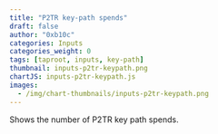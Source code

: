 ```yaml
---
title: "P2TR key-path spends"
draft: false
author: "0xb10c"
categories: Inputs
categories_weight: 0
tags: [taproot, inputs, key-path]
thumbnail: inputs-p2tr-keypath.png
chartJS: inputs-p2tr-keypath.js
images:
  - /img/chart-thumbnails/inputs-p2tr-keypath.png
---
```


Shows the number of P2TR key path spends.
<!--more-->
